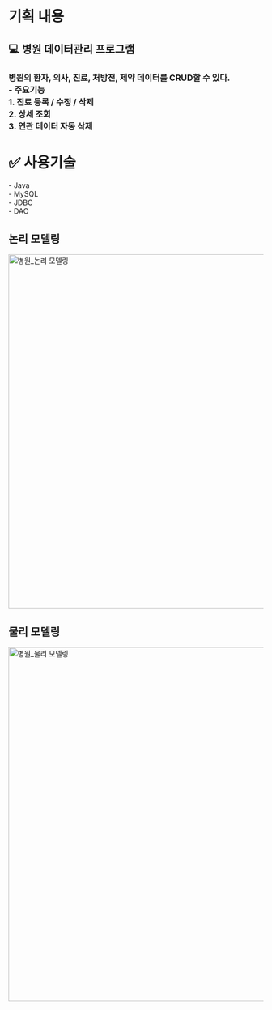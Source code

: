 
<h1>기획 내용</h1>
<h2> 💻 병원 데이터관리 프로그램</h2>
<h3>병원의 환자, 의사, 진료, 처방전, 제약 데이터를 CRUD할 수 있다.
    <br>
- 주요기능 <br>
    1. 진료 등록 / 수정 / 삭제 <br>
    2. 상세 조회 <br>
    3. 연관 데이터 자동 삭제

</h3>

<h1> ✅ 사용기술 </h1>
- Java <br>
- MySQL <br>
- JDBC <br>
- DAO 

<h2>논리 모델링</h2>

<img width="800" height="700" alt="병원_논리 모델링" src="https://github.com/user-attachments/assets/79bdf8b9-8e7e-48ec-8916-e06674f0401e" />




<h2>물리 모델링</h2>

<img width="800" height="700" alt="병원_물리 모델링" src="https://github.com/user-attachments/assets/63b7545d-ef90-4ce2-8a83-9a59c3c6cee3" />






